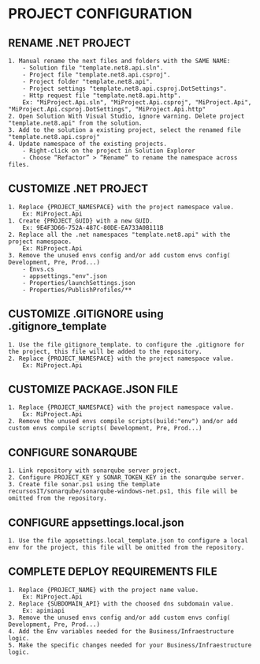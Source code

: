 # PROJECT CONFIGURATION

## RENAME .NET PROJECT
	1. Manual rename the next files and folders with the SAME NAME:
		- Solution file "template.net8.api.sln".
		- Project file "template.net8.api.csproj".
		- Project folder "template.net8.api".
		- Project settings "template.net8.api.csproj.DotSettings".
		- Http request file "template.net8.api.http".
		Ex: "MiProject.Api.sln", "MiProject.Api.csproj", "MiProject.Api", "MiProject.Api.csproj.DotSettings", "MiProject.Api.http"
	2. Open Solution With Visual Studio, ignore warning. Delete project "template.net8.api" from the solution.
	3. Add to the solution a existing project, select the renamed file "template.net8.api.csproj"
	4. Update namespace of the existing projects. 
		- Right-click on the project in Solution Explorer
		- Choose “Refactor” > “Rename” to rename the namespace across files.

## CUSTOMIZE .NET PROJECT
	1. Replace {PROJECT_NAMESPACE} with the project namespace value. 
		Ex: MiProject.Api
	1. Create {PROJECT_GUID} with a new GUID. 
		Ex: 9E4F3D66-752A-487C-80DE-EA733A0B111B
	2. Replace all the .net namespaces "template.net8.api" with the project namespace. 
		Ex: MiProject.Api
	3. Remove the unused envs config and/or add custom envs config( Development, Pre, Prod...)
		- Envs.cs
		- appsettings."env".json
		- Properties/launchSettings.json
		- Properties/PublishProfiles/**
		
## CUSTOMIZE .GITIGNORE using .gitignore_template
	1. Use the file gitignore_template. to configure the .gitignore for the project, this file will be added to the repository.
	2. Replace {PROJECT_NAMESPACE} with the project namespace value.
		Ex: MiProject.Api

## CUSTOMIZE PACKAGE.JSON FILE
	1. Replace {PROJECT_NAMESPACE} with the project namespace value. 
		Ex: MiProject.Api
	2. Remove the unused envs compile scripts(build:"env") and/or add custom envs compile scripts( Development, Pre, Prod...)
		
## CONFIGURE SONARQUBE
	1. Link repository with sonarqube server project.
	2. Configure PROJECT_KEY y SONAR_TOKEN_KEY in the sonarqube server.
	3. Create file sonar.ps1 using the template recursosIT/sonarqube/sonarqube-windows-net.ps1, this file will be omitted from the repository.
	
## CONFIGURE appsettings.local.json
	1. Use the file appsettings.local_template.json to configure a local env for the project, this file will be omitted from the repository.
	
## COMPLETE DEPLOY REQUIREMENTS FILE
	1. Replace {PROJECT_NAME} with the project name value.
		Ex: MiProject.Api
	2. Replace {SUBDOMAIN_API} with the choosed dns subdomain value. 
		Ex: apimiapi
	3. Remove the unused envs config and/or add custom envs config( Development, Pre, Prod...)
	4. Add the Env variables needed for the Business/Infraestructure logic.
	5. Make the specific changes needed for your Business/Infraestructure logic.